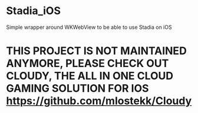 # Stadia_iOS
Simple wrapper around WKWebView to be able to use Stadia on iOS

# THIS PROJECT IS NOT MAINTAINED ANYMORE, PLEASE CHECK OUT CLOUDY, THE ALL IN ONE CLOUD GAMING SOLUTION FOR IOS https://github.com/mlostekk/Cloudy
